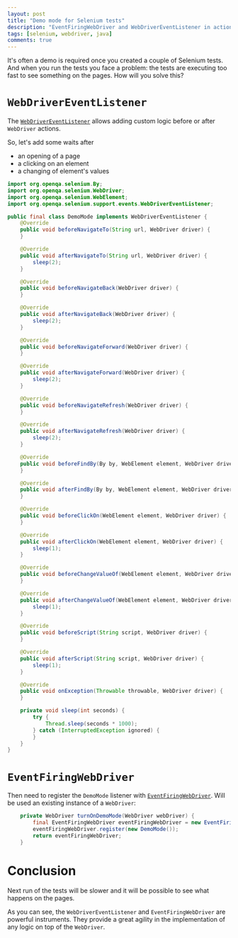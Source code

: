 ```yaml
---
layout: post
title: "Demo mode for Selenium tests"
description: "EventFiringWebDriver and WebDriverEventListener in action."
tags: [selenium, webdriver, java]
comments: true
---
```


It's often a demo is required once you created a couple of Selenium tests. And when you run the tests you face a
problem: the tests are executing too fast to see something on the pages. How will you solve this?

`WebDriverEventListener`
=======================
The [`WebDriverEventListener`](https://seleniumhq.github.io/selenium/docs/api/java/org/openqa/selenium/support/events/WebDriverEventListener.html)
allows adding custom logic before or after `WebDriver` actions.

So, let's add some waits after
- an opening of a page
- a clicking on an element
- a changing of element's values

```java
import org.openqa.selenium.By;
import org.openqa.selenium.WebDriver;
import org.openqa.selenium.WebElement;
import org.openqa.selenium.support.events.WebDriverEventListener;

public final class DemoMode implements WebDriverEventListener {
    @Override
    public void beforeNavigateTo(String url, WebDriver driver) {
    }

    @Override
    public void afterNavigateTo(String url, WebDriver driver) {
        sleep(2);
    }

    @Override
    public void beforeNavigateBack(WebDriver driver) {
    }

    @Override
    public void afterNavigateBack(WebDriver driver) {
        sleep(2);
    }

    @Override
    public void beforeNavigateForward(WebDriver driver) {
    }

    @Override
    public void afterNavigateForward(WebDriver driver) {
        sleep(2);
    }

    @Override
    public void beforeNavigateRefresh(WebDriver driver) {
    }

    @Override
    public void afterNavigateRefresh(WebDriver driver) {
        sleep(2);
    }

    @Override
    public void beforeFindBy(By by, WebElement element, WebDriver driver) {
    }

    @Override
    public void afterFindBy(By by, WebElement element, WebDriver driver) {
    }

    @Override
    public void beforeClickOn(WebElement element, WebDriver driver) {
    }

    @Override
    public void afterClickOn(WebElement element, WebDriver driver) {
        sleep(1);
    }

    @Override
    public void beforeChangeValueOf(WebElement element, WebDriver driver, CharSequence[] keysToSend) {
    }

    @Override
    public void afterChangeValueOf(WebElement element, WebDriver driver, CharSequence[] keysToSend) {
        sleep(1);
    }

    @Override
    public void beforeScript(String script, WebDriver driver) {
    }

    @Override
    public void afterScript(String script, WebDriver driver) {
        sleep(1);
    }

    @Override
    public void onException(Throwable throwable, WebDriver driver) {
    }

    private void sleep(int seconds) {
        try {
            Thread.sleep(seconds * 1000);
        } catch (InterruptedException ignored) {
        }
    }
}
```

`EventFiringWebDriver`
======================
Then need to register the `DemoMode` listener with
[`EventFiringWebDriver`](https://seleniumhq.github.io/selenium/docs/api/java/org/openqa/selenium/support/events/EventFiringWebDriver.html).
Will be used an existing instance of a `WebDriver`:

```java
    private WebDriver turnOnDemoMode(WebDriver webDriver) {
        final EventFiringWebDriver eventFiringWebDriver = new EventFiringWebDriver(webDriver);
        eventFiringWebDriver.register(new DemoMode());
        return eventFiringWebDriver;
    }
```

Conclusion
==========
Next run of the tests will be slower and it will be possible to see what happens on the pages.

As you can see, the `WebDriverEventListener` and `EventFiringWebDriver` are powerful instruments. They provide a
great agility in the implementation of any logic on top of the `WebDriver`.
